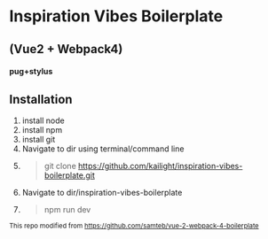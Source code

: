 # Inspiration Vibes Boilerplate
## (Vue2 + Webpack4)
#### pug+stylus

## Installation

1. install node
1. install npm
1. install git
1. Navigate to dir using terminal/command line
1. > git clone https://github.com/kailight/inspiration-vibes-boilerplate.git
1. Navigate to dir/inspiration-vibes-boilerplate
1. > npm run dev
 
<sub>This repo modified from https://github.com/samteb/vue-2-webpack-4-boilerplate</sub>
